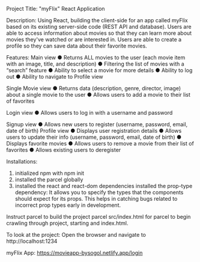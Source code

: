 Project Title: "myFlix" React Application

Description:
Using React, building the client-side for an app called myFlix based on its
existing server-side code (REST API and database).
Users are able to access information about movies so that they can learn more
about movies they've watched or are interested in.
Users are able to create a profile so they can save data about their favorite movies.

Features:
Main view
● Returns ALL movies to the user (each movie item with an image, title, and description)
● Filtering the list of movies with a “search” feature
● Ability to select a movie for more details
● Ability to log out
● Ability to navigate to Profile view

Single Movie view
● Returns data (description, genre, director, image) about a single movie to the user
● Allows users to add a movie to their list of favorites

Login view
● Allows users to log in with a username and password

Signup view
● Allows new users to register (username, password, email, date of birth)
Profile view
● Displays user registration details
● Allows users to update their info (username, password, email, date of birth)
● Displays favorite movies
● Allows users to remove a movie from their list of favorites
● Allows existing users to deregister

Installations:

1. initialized npm with npm init
2. installed the parcel globally
3. installed the react and react-dom dependencies
   installed the prop-type dependency:
   It allows you to specify the types that the components should expect for its props. This helps in catching bugs related to incorrect prop types early in development.

Instruct parcel to build the project
parcel src/index.html for parcel to begin crawling through project, starting and index.html.

To look at the project:
Open the browser and navigate to http://localhost:1234

myFlix App:
https://movieapp-bysogol.netlify.app/login
